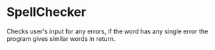 # SpellChecker
Checks user's input for any errors, if the word has any single error the program gives similar words in return.
